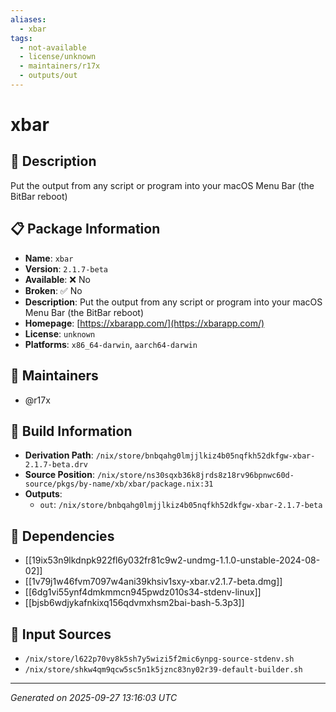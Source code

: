```yaml
---
aliases:
  - xbar
tags:
  - not-available
  - license/unknown
  - maintainers/r17x
  - outputs/out
---
```


# xbar

## 📝 Description

Put the output from any script or program into your macOS Menu Bar (the BitBar reboot)

## 📋 Package Information

- **Name**: `xbar`
- **Version**: `2.1.7-beta`
- **Available**: ❌ No
- **Broken**: ✅ No
- **Description**: Put the output from any script or program into your macOS Menu Bar (the BitBar reboot)
- **Homepage**: [https://xbarapp.com/](https://xbarapp.com/)
- **License**: `unknown`
- **Platforms**: `x86_64-darwin`, `aarch64-darwin`
## 👥 Maintainers

- @r17x


## 🔧 Build Information

- **Derivation Path**: `/nix/store/bnbqahg0lmjjlkiz4b05nqfkh52dkfgw-xbar-2.1.7-beta.drv`
- **Source Position**: `/nix/store/ns30sqxb36k8jrds8z18rv96bpnwc60d-source/pkgs/by-name/xb/xbar/package.nix:31`
- **Outputs**:
  - `out`:  `/nix/store/bnbqahg0lmjjlkiz4b05nqfkh52dkfgw-xbar-2.1.7-beta`

## 🔗 Dependencies

- [[19ix53n9lkdnpk922fl6y032fr81c9w2-undmg-1.1.0-unstable-2024-08-02]]
- [[1v79j1w46fvm7097w4ani39khsiv1sxy-xbar.v2.1.7-beta.dmg]]
- [[6dg1vi55ynf4dmkmmcn945pwdz010s34-stdenv-linux]]
- [[bjsb6wdjykafnkixq156qdvmxhsm2bai-bash-5.3p3]]

## 📁 Input Sources

- `/nix/store/l622p70vy8k5sh7y5wizi5f2mic6ynpg-source-stdenv.sh`
- `/nix/store/shkw4qm9qcw5sc5n1k5jznc83ny02r39-default-builder.sh`

---
*Generated on 2025-09-27 13:16:03 UTC*
